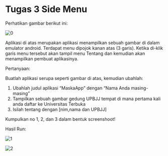 # Tugas 3 Side Menu

Perhatikan gambar berikut ini:

![0](https://user-images.githubusercontent.com/72592250/203902838-7f077767-2dfa-4c14-b3d2-2a455a286a82.png)

Aplikasi di atas merupakan aplikasi menampilkan sebuah gambar di dalam emulator android. Terdapat menu dipojok kanan atas (3 garis). Ketika di-klik garis menu tersebut akan tampil menu Tentang dan kemudian akan menampilkan pembuat aplikasinya.

Pertanyaan:

Buatlah aplikasi serupa seperti gambar di atas, kemudian ubahlah:
1.	Ubahlah judul aplikasi “MaskaApp” dengan “Nama Anda masing-masing”
2.	Tampilkan sebuah gambar gedung UPBJJ tempat di mana pertama kali anda daftar ke Universitas Terbuka
3.	Isilah tentang dengan [nim,nama dan UPBJJ]

Kumpulkan no 1, 2, dan 3 dalam bentuk screenshoot!

Hasil Run:

![1](https://user-images.githubusercontent.com/72592250/203902871-347142da-74a7-43a1-917d-303a6eb072a6.png)

![2](https://user-images.githubusercontent.com/72592250/203902883-0bf50b48-4d7d-41d1-adfa-aa6d469b3b3a.png)
